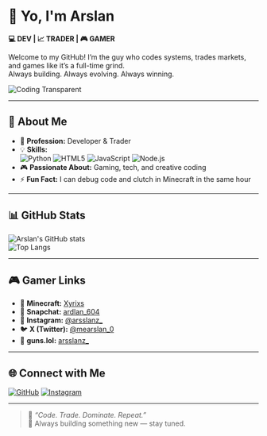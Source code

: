 # 👋 Yo, I'm Arslan  

**💻 DEV | 📈 TRADER | 🎮 GAMER**  

Welcome to my GitHub! I’m the guy who codes systems, trades markets, and games like it’s a full-time grind.  
Always building. Always evolving. Always winning.  

![Coding Transparent](https://cdn.pixabay.com/animation/2023/03/27/10/51/10-51-44-979_512.gif)  

---

## 🚀 About Me  

* 🧠 **Profession:** Developer & Trader  
* 💡 **Skills:**  
  ![Python](https://img.shields.io/badge/Python-3776AB?logo=python&logoColor=white)
  ![HTML5](https://img.shields.io/badge/HTML5-E34F26?logo=html5&logoColor=white)
  ![JavaScript](https://img.shields.io/badge/JavaScript-F7DF1E?logo=javascript&logoColor=black)
  ![Node.js](https://img.shields.io/badge/Node.js-43853D?logo=node.js&logoColor=white)  
* 🎮 **Passionate About:** Gaming, tech, and creative coding  
* ⚡ **Fun Fact:** I can debug code and clutch in Minecraft in the same hour  

---

## 📊 GitHub Stats  

![Arslan's GitHub stats](https://github-readme-stats.vercel.app/api?username=not-arslan&show_icons=true&theme=tokyonight&hide_border=true)  
![Top Langs](https://github-readme-stats.vercel.app/api/top-langs/?username=not-arslan&layout=compact&theme=tokyonight&hide_border=true)  

---

## 🎮 Gamer Links  

* 🧱 **Minecraft:** [Xyrixs](https://namemc.com/Xyrixs)  
* 👻 **Snapchat:** [ardlan_604](https://www.snapchat.com/add/ardlan_604)  
* 📸 **Instagram:** [@arsslanz_](https://www.instagram.com/arsslanz_/)  
* 🐦 **X (Twitter):** [@mearslan_0](https://x.com/mearslan_0)  
* 🔗 **guns.lol:** [arsslanz_](https://guns.lol/arsslanz_)  

---

## 🌐 Connect with Me  

[![GitHub](https://img.shields.io/badge/GitHub-not--arslan-181717?logo=github)](https://github.com/not-arslan)
[![Instagram](https://img.shields.io/badge/Instagram-@arsslanz_-E4405F?logo=instagram&logoColor=white)](https://www.instagram.com/arsslanz_/)  

---

> 🧠 *“Code. Trade. Dominate. Repeat.”*  
> 💬 Always building something new — stay tuned.  
